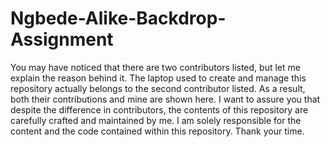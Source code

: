 # Ngbede-Alike-Backdrop-Assignment
You may have noticed that there are two contributors listed, but let me explain the reason behind it. The laptop used to create and manage this repository actually belongs to the second contributor listed. As a result, both their contributions and mine are shown here.
I want to assure you that despite the difference in contributors, the contents of this repository are carefully crafted and maintained by me. I am solely responsible for the content and the code contained within this repository. Thank your time.
